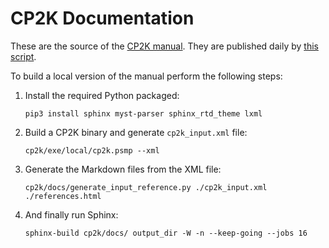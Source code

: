 # CP2K Documentation

These are the source of the [CP2K manual](https://manual.cp2k.org/trunk). They are published daily by [this script](../tools/docker/scripts/test_manual.sh).

To build  a local version of the manual perform the following steps:

1. Install the required Python packaged:

   `pip3 install sphinx myst-parser sphinx_rtd_theme lxml`

1. Build a CP2K binary and generate `cp2k_input.xml` file:

   `cp2k/exe/local/cp2k.psmp --xml`

1. Generate the Markdown files from the XML file:

   `cp2k/docs/generate_input_reference.py ./cp2k_input.xml ./references.html`

1. And finally run Sphinx:

   `sphinx-build cp2k/docs/ output_dir -W -n --keep-going --jobs 16`
